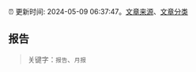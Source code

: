 :alarm_clock: 更新时间: 2024-05-09 06:37:47。[文章来源](/README.md)、[文章分类](/TAGS.md)

## 报告


> 关键字：`报告`、`月报`



